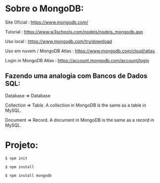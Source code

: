 # Sobre o MongoDB:

Site Oficial : https://www.mongodb.com/

Tutorial : https://www.w3schools.com/nodejs/nodejs_mongodb.asp

Uso local : https://www.mongodb.com/try/download

Uso em nuvem / MongoDB Atlas : https://www.mongodb.com/cloud/atlas

Login in MongoDB Atlas : https://account.mongodb.com/account/login

## Fazendo uma analogia com Bancos de Dados SQL:

Database => Database

Collection => Table. A collection in MongoDB is the same as a table in MySQL.

Document => Record. A document in MongoDB is the same as a record in MySQL.

# Projeto:

`$ npm init`

`$ npm install`

`$ npm install mongodb`



